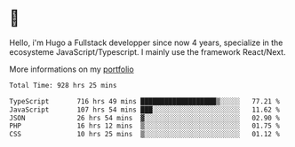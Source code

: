 # 👋 

Hello, i'm Hugo a Fullstack developper since now 4 years, specialize in the ecosysteme JavaScript/Typescript. I mainly use the framework React/Next.

More informations on my [portfolio](https://hcampos.fr)

<!--START_SECTION:waka-->

```txt
Total Time: 928 hrs 25 mins

TypeScript       716 hrs 49 mins ███████████████████▒░░░░░   77.21 %
JavaScript       107 hrs 54 mins ███░░░░░░░░░░░░░░░░░░░░░░   11.62 %
JSON             26 hrs 54 mins  ▓░░░░░░░░░░░░░░░░░░░░░░░░   02.90 %
PHP              16 hrs 12 mins  ▒░░░░░░░░░░░░░░░░░░░░░░░░   01.75 %
CSS              10 hrs 25 mins  ▒░░░░░░░░░░░░░░░░░░░░░░░░   01.12 %
```

<!--END_SECTION:waka-->
